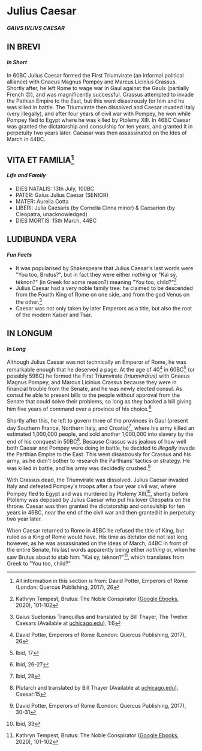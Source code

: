 # **Julius Caesar**
#### *GAIVS IVLIVS CAESAR*

## IN BREVI
#### *In Short*
In 60BC Julius Caesar formed the First Triumvirate (an informal political alliance) with Gnaeus Magnus Pompey and Marcus Licinius Crassus. Shortly after, he left Rome to wage war in Gaul against the Gauls (partially French 😠), and was magnificently successful. Crassus attempted to invade the Pathian Empire to the East, but this went disastrously for him and he was killed in battle. The Triumvirate then dissolved and Caesar invaded Italy (very illegally), and after four years of civil war with Pompey, he won while Pompey fled to Egypt where he was killed by Ptolemy XIII. In 46BC Caesar was granted the dictatorship and consulship for ten years, and granted it in perpetuity two years later. Caeasar was then assassinated on the Ides of March in 44BC.

## VITA ET FAMILIA[^1]
#### *Life and Family*
- DIES NATALIS: 13th July, 100BC
- PATER: Gaius Julius Caesar (SENIOR)
- MATER: Aurelia Cotta
- LIBERI: Julia Caesaris (by Cornelia Cinna minor) & Caesarion (by Cleopatra, unacknowledged)
- DIES MORTIS: 15th March, 44BC

## LUDIBUNDA VERA
#### *Fun Facts*
- It was popularised by Shakespeare that Julius Caesar's last words were "You too, Brutus?", but in fact they were either *nothing* or "Kaì sý, téknon?" (in Greek for some reason?) meaning "You too, child?"[^2]
- Julius Caesar had a very noble family tree: he claimed to be descended from the Fourth King of Rome on one side, and from the god Venus on the other.[^3]
- Caesar was not only taken by later Emperors as a title, but also the root of the modern Kaiser and Tsar.

## IN LONGUM
#### *In Long*
Although Julius Caesar was not technically an Emperor of Rome, he was remarkable enough that he deserved a page. At the age of 40[^4] in 60BC[^5] (or possibly 59BC) he formed the First Triumvirate *(triumvirātus)* with Gnaeus Magnus Pompey, and Marcus Licinius Crassus because they were in financial trouble from the Senate, and he was newly elected consul. As consul he able to present bills to the people without approval from the Senate that could solve their problems, so long as they backed a bill giving him five years of command over a province of his choice.[^6]

Shortly after this, he left to govern three of the provinces in Gaul (present day Southern France, Northern Italy, and Croatia)[^7], where his army killed an estimated 1,000,000 people, and sold another 1,000,000 into slavery by the end of his conquest in 50BC[^8]. Because Crassus was jealous of how well both Caesar and Pompey were doing in battle, he decided to *illegally* invade the Parthian Empire to the East. This went disastrously for Crassus and his army, as he didn't bother to research the Parthians' tactics or strategy. He was killed in battle, and his army was decidedly crushed.[^9]

With Crassus dead, the Triumvirate was dissolved. Julius Caesar invaded Italy and defeated Pompey's troops after a four year civil war, where Pompey fled to Egypt and was murdered by Ptolemy XIII[^10], shortly before Ptolemy was deposed by Julius Caesar who put his lover Cleopatra on the throne. Caesar was then granted the dictatorship and consulship for ten years in 46BC, near the end of the civil war and then granted it in perpetuity two year later.

When Caesar returned to Rome in 45BC he refused the title of King, but ruled as a King of Rome would have. His time as dictator did not last long however, as he was assassinated on the Ideas of March, 44BC in front of the entire Senate, his last words apparently being either *nothing* or, when he saw Brutus about to stab him: "Kaì sý, téknon?"[^2], which translates from Greek to "You too, child?"

[^1]: All information in this section is from: David Potter, Emperors of Rome (London: Quercus Publishing, 2017), 26
[^2]: Kathryn Tempest, Brutus: The Noble Conspirator ([Google Ebooks](https://books.google.com.au/books?id=mmo3DwAAQBAJ&printsec=frontcover&source=gbs_ge_summary_r&cad=0#v=onepage&q&f=false), 2020), 101-102
[^3]: Gaius Suetonius Tranquillus and translated by Bill Thayer, The Twelve Caesars (Available at [uchicago.edu](https://penelope.uchicago.edu/Thayer/E/Roman/Texts/Suetonius/12Caesars/Julius*.html)), 1:6
[^4]: David Potter, Emperors of Rome (London: Quercus Publishing, 2017), 26
[^5]: Ibid, 17
[^6]: Ibid, 26-27
[^7]: Ibid, 28
[^8]: Plutarch and translated by Bill Thayer (Available at [uchicago.edu](https://penelope.uchicago.edu/Thayer/E/Roman/Texts/Plutarch/Lives/Caesar*.html)), Caesar:15
[^9]: David Potter, Emperors of Rome (London: Quercus Publishing, 2017), 30-31
[^10]: Ibid, 33


